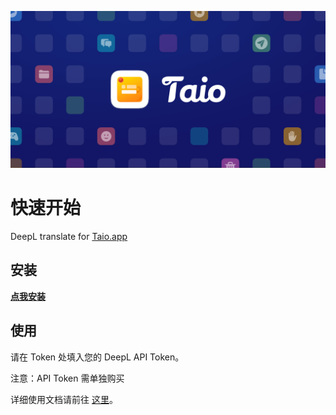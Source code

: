 ![](assets/Launch.png)

# 快速开始

DeepL translate for [Taio.app](https://taio.app/)

## 安装

[**点我安装**](taio://actions?action=import&url=https%3A%2F%2Fraw.githubusercontent.com%2Fgeekdada%2Ftaio-deepl-translate%2Fmaster%2FDeepL%2520Translate.taioactions)

## 使用

请在 Token 处填入您的 DeepL API Token。

注意：API Token 需单独购买

详细使用文档请前往 [这里](https://www.notion.so/geekdada/Taio-9610c650bc6f466abf4f2e891577965c)。
